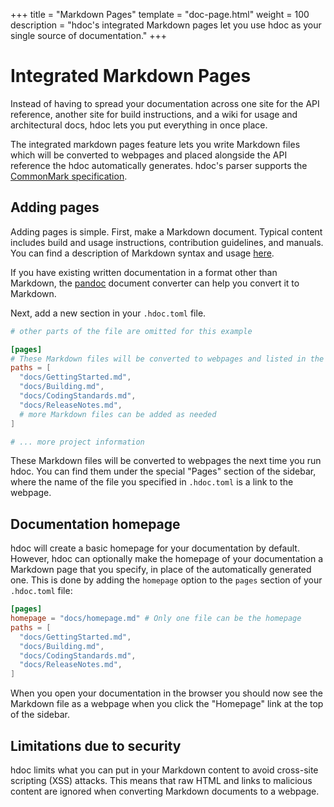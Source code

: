 +++
title = "Markdown Pages"
template = "doc-page.html"
weight = 100
description = "hdoc's integrated Markdown pages let you use hdoc as your single source of documentation."
+++

# Integrated Markdown Pages

Instead of having to spread your documentation across one site for the API reference, another site for build instructions, and a wiki for usage and architectural docs, hdoc lets you put everything in once place.

The integrated markdown pages feature lets you write Markdown files which will be converted to webpages and placed alongside the API reference the hdoc automatically generates.
hdoc's parser supports the [CommonMark specification](https://spec.commonmark.org/).

## Adding pages

Adding pages is simple.
First, make a Markdown document.
Typical content includes build and usage instructions, contribution guidelines, and manuals.
You can find a description of Markdown syntax and usage [here](https://daringfireball.net/projects/markdown/syntax).

If you have existing written documentation in a format other than Markdown, the [pandoc](https://pandoc.org/) document converter can help you convert it to Markdown.

Next, add a new section in your `.hdoc.toml` file.

```toml
# other parts of the file are omitted for this example

[pages]
# These Markdown files will be converted to webpages and listed in the sidebar
paths = [
  "docs/GettingStarted.md",
  "docs/Building.md",
  "docs/CodingStandards.md",
  "docs/ReleaseNotes.md",
  # more Markdown files can be added as needed
]

# ... more project information
```

These Markdown files will be converted to webpages the next time you run hdoc.
You can find them under the special "Pages" section of the sidebar, where the name of the file you specified in `.hdoc.toml` is a link to the webpage.

## Documentation homepage

hdoc will create a basic homepage for your documentation by default.
However, hdoc can optionally make the homepage of your documentation a Markdown page that you specify, in place of the automatically generated one.
This is done by adding the `homepage` option to the `pages` section of your `.hdoc.toml` file:

```toml
[pages]
homepage = "docs/homepage.md" # Only one file can be the homepage
paths = [
  "docs/GettingStarted.md",
  "docs/Building.md",
  "docs/CodingStandards.md",
  "docs/ReleaseNotes.md",
]
```

When you open your documentation in the browser you should now see the Markdown file as a webpage when you click the "Homepage" link at the top of the sidebar.

## Limitations due to security

hdoc limits what you can put in your Markdown content to avoid cross-site scripting (XSS) attacks.
This means that raw HTML and links to malicious content are ignored when converting Markdown documents to a webpage.
